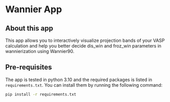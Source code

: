 # Wannier App

## About this app

This app allows you to interactively visualize projection bands of your VASP calculation and help you better decide dis_win and froz_win parameters in wannierization using Wannier90.

## Pre-requisites

The app is tested in python 3.10 and the required packages is listed in `requirements.txt`. You can install them by running the following command:

```bash
pip install -r requirements.txt
```
